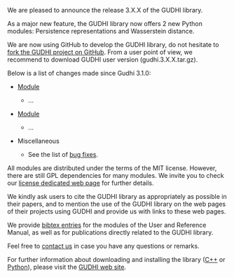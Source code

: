 We are pleased to announce the release 3.X.X of the GUDHI library.

As a major new feature, the GUDHI library now offers 2 new Python modules: Persistence representations and Wasserstein distance.

We are now using GitHub to develop the GUDHI library, do not hesitate to [fork the GUDHI project on GitHub](https://github.com/GUDHI/gudhi-devel). From a user point of view, we recommend to download GUDHI user version (gudhi.3.X.X.tar.gz).

Below is a list of changes made since Gudhi 3.1.0:

- [Module](link)
     - ...

- [Module](link)
     - ...

- Miscellaneous
     - See the list of [bug fixes](https://github.com/GUDHI/gudhi-devel/issues?utf8=%E2%9C%93&q=is%3Aissue+label%3A3.X.X+).


All modules are distributed under the terms of the MIT license.
However, there are still GPL dependencies for many modules. We invite you to check our [license dedicated web page](https://gudhi.inria.fr/licensing/) for further details.

We kindly ask users to cite the GUDHI library as appropriately as possible in their papers, and to mention the use of the GUDHI library on the web pages of their projects using GUDHI and provide us with links to these web pages.

We provide [bibtex entries](https://gudhi.inria.fr/doc/latest/_citation.html) for the modules of the User and Reference Manual, as well as for publications directly related to the GUDHI library. 

Feel free to [contact us](https://gudhi.inria.fr/contact/) in case you have any questions or remarks.

For further information about downloading and installing the library ([C++](https://gudhi.inria.fr/doc/3.1.0.rc1/installation.html) or [Python](https://gudhi.inria.fr/python/3.1.0.rc1/installation.html)), please visit the [GUDHI web site](https://gudhi.inria.fr/).
